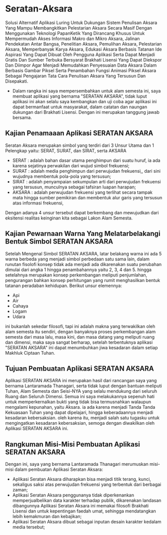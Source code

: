 # Seratan-Aksara
Solusi Alternatif Aplikasi Luring Untuk Dukungan Sistem Penulisan Aksara Yang Mampu Membangkitkan Pelestarian Aksara Secara Masif Dengan Menggunakan Teknologi PapanKetik Yang Dirancang Khusus Untuk Mempermudah Akses Informasi Makro dan Mikro Aksara, Jalinan Pendekatan Antar Bangsa, Penelitian Aksara, Pemulihan Aksara, Pelestarian Aksara, Memperbanyak Karya Aksara, Edukasi Aksara Berbasis Tatanan Ide Aspirasi Yang Dapat Dibuat Oleh Pengguna Aplikasi Serta Dapat Menjadi Gratis Dan Sumber Terbuka Bersyarat Brakhati Lisensi Yang Dapat Diekspor Dan Diimpor Agar Menjadi Memudahkan Penyesuaian Data Aksara Dalam Berbasis Gambar Piksel Serta Penambahan Fungsi Animasi Piksel Aksara Sebagai Pengajaran Tata Cara Penulisan Aksara Yang Tersusun Dan Disepakati.
- Dalam rangka ini saya mempersembahkan untuk alam semesta ini, saya membuat aplikasi yang bernama "SERATAN AKSARA", tidak luput aplikasi ini akan selalu saya kembangkan dan uji coba agar aplikasi ini dapat bermanfaat untuk masyarakat, dalam catatan dan naungan dukungan dari Brakhati Lisensi. Dengan ini merupakan tanggung jawab bersama.
## Kajian Penamaaan Aplikasi SERATAN AKSARA
Seratan Aksara merupakan simbol yang terdiri dari 3 Unsur Utama dan 1 Pelengkap yaitu: SERAT, SURAT, dan SIRAT, serta AKSARA

- SERAT : adalah bahan dasar utama penghimpun dari suatu huruf, ia ada karena sejatinya perwakilan dari wujud simbol frekuensi;
- SURAT : adalah media penghimpun dari perwujudan frekuensi,, dari sini wujudnya membentuk pola-pola yang tersusun;
- SIRAT : adalah penyampaian sekumpulan arti dari perwujudan frekuensi yang tersusun, munculnya sebagai tafsiran luapan harapan;
- AKSARA : adalah perwujudan frekuensi yang terlihat secara tampak mata hingga sumber pemikiran dan membentuk alur garis yang tersusun atas informasi frekuensi, 

Dengan adanya 4 unsur tersebut dapat berkembang dan mewujudkan dari eksitensi realitas keinginan kita sebagai Lakon Alam Semesta.
## Kajian Pewarnaan Warna Yang Melatarbelakangi Bentuk Simbol SERATAN AKSARA
Setelah Mengenal Simbol SERATAN AKSARA, latar belakang warna ini ada 5 warna berbeda yang menjadi simbol perbedaan satu sama lain, dalam runutan fisolofi konsep tidak ada menjadi ada dikarenakan suatu perubahan dimulai dari angka 1 hingga penambahannya yaitu 2, 3, 4 dan 5. hingga setelahnya merupakan konsep perkembangan meliputi penjumlahan, pengurangan bahkan konsep perhitungan yang rumit menghasilkan bentuk tatanan peradaban kehidupan. Berikut unsur elemennya:

- Api
- Air
- Cahaya
- Logam
- Udara

ini bukanlah sekedar filosofi, tapi ini adalah makna yang terwakilkan oleh alam semesta itu sendiri, dengan banyaknya proses perkembangan alam semesta dari masa lalu, masa kini, dan masa datang yang meliputi ruang dan dimensi, maka saya sangat berharap, setelah terbentuknya aplikasi "SERATAN AKSARA" ini dapat menumbuhkan jiwa kesadaran dalam setiap Makhluk Ciptaan Tuhan.
## Tujuan Pembuatan Aplikasi SERATAN AKSARA
Aplikasi SERATAN AKSARA ini merupakan hasil dari rancangan saya yang bernama Lantaramada Thanagari, serta tidak luput dengan bantuan meliputi Tuhan, Alam Semesta dan Seisi-NYA yang selalu mendukung dari seluruh Ruang dan Seluruh Dimensi. Semua ini saya melakukannya sepenuh hati untuk memperkernalkan bukti yang tidak bisa termusnahkan walaupun mengalami kepunahan, yaitu Aksara. ia ada karena menjadi Tanda Tanda Kekuasaan Tuhan yang dapat dipelajari, hingga keberadaannya menjadi kesadaran kebersaksian. oleh karena itu, menjadi salah satu tugasku untuk mengingatkan kesadaran kebersaksian, semoga dengan diwakilkan oleh Aplikasi SERATAN AKSARA ini.
## Rangkuman Misi-Misi Pembuatan Aplikasi SERATAN AKSARA
Dengan ini, saya yang bernama Lantaramada Thanagari merumuskan misi-misi dalam pembuatan Aplikasi Seratan Aksara:
- Aplikasi Seratan Aksara diharapkan bisa menjadi titik terang, kunci, sekaligus saksi atas perwujudan frekuensi yang terbentuk dari berbagai zaman;
- Aplikasi Seratan Aksara penggunanya tidak diperkenankan memperjualbelikan data karakter terhadap publik, dikarenakan landasan dibangunnya Aplikasi Seratan Aksara ini memakai filosofi Brakhati Lisensi dan untuk kepentingan faedah umat, sehingga mendatangkan lebih kemakmuran dan kebajikan;
- Aplikasi Seratan Aksara dibuat sebagai inputan desain karakter kedalam media tersebut;
